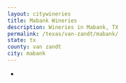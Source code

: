 ```yaml
---
layout: citywineries
title: Mabank Wineries
description: Wineries in Mabank, TX
permalink: /texas/van-zandt/mabank/
state: tx
county: van zandt
city: mabank
---
```

-
